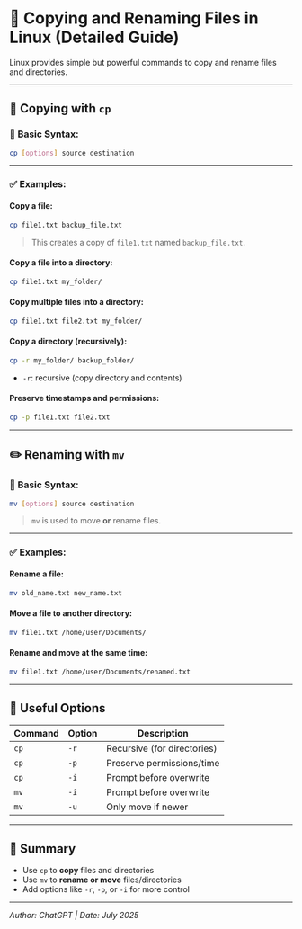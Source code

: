 
# 📁 Copying and Renaming Files in Linux (Detailed Guide)

Linux provides simple but powerful commands to copy and rename files and directories.

---

## 📄 Copying with `cp`

### 📌 Basic Syntax:

```bash
cp [options] source destination
```

---

### ✅ Examples:

#### Copy a file:

```bash
cp file1.txt backup_file.txt
```

> This creates a copy of `file1.txt` named `backup_file.txt`.

#### Copy a file into a directory:

```bash
cp file1.txt my_folder/
```

#### Copy multiple files into a directory:

```bash
cp file1.txt file2.txt my_folder/
```

#### Copy a directory (recursively):

```bash
cp -r my_folder/ backup_folder/
```

- `-r`: recursive (copy directory and contents)

#### Preserve timestamps and permissions:

```bash
cp -p file1.txt file2.txt
```

---

## ✏️ Renaming with `mv`

### 📌 Basic Syntax:

```bash
mv [options] source destination
```

> `mv` is used to move **or** rename files.

---

### ✅ Examples:

#### Rename a file:

```bash
mv old_name.txt new_name.txt
```

#### Move a file to another directory:

```bash
mv file1.txt /home/user/Documents/
```

#### Rename and move at the same time:

```bash
mv file1.txt /home/user/Documents/renamed.txt
```

---

## 🚩 Useful Options

| Command | Option | Description                   |
|---------|--------|-------------------------------|
| `cp`    | `-r`    | Recursive (for directories)   |
| `cp`    | `-p`    | Preserve permissions/time     |
| `cp`    | `-i`    | Prompt before overwrite       |
| `mv`    | `-i`    | Prompt before overwrite       |
| `mv`    | `-u`    | Only move if newer            |

---

## 🧠 Summary

- Use `cp` to **copy** files and directories
- Use `mv` to **rename or move** files/directories
- Add options like `-r`, `-p`, or `-i` for more control

---

*Author: ChatGPT | Date: July 2025*
